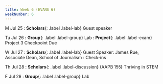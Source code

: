 ```yaml
---
title: Week 6 (EVANS 6)
weekNumber: 6
---
```


M Jul 25
: **Scholars**{: .label .label-lab} Guest speaker

Tu Jul 26
: **Group**{: .label .label-group} Lab
: **Project**{: .label .label-exam} Project 3 Checkpoint Due

W Jul 27
: **Scholars**{: .label .label-lab} Guest Speaker: James Rue, Associate Dean, School of Journalism
: Check-ins

Th Jul 28
: **Scholars**{: .label .label-discussion} (AAPB 155) Thriving in STEM

F Jul 29
: **Group**{: .label .label-group} Lab
